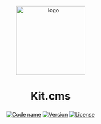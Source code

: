 <p align="center">
  <img src="https://raw.githubusercontent.com/kitteam/cms/develop/docs/img/logo-small.png" width="181" height="auto" alt="logo">
</p>

<h1 align="center">Kit.cms</h1>
<h3 align="center"></h3>

<div align="center">
  <!-- Code name -->
  <a href="https://github.com/kitcms/docs"><img src="https://img.shields.io/badge/code%20name-black%20whale-202020.svg?style=flat-square" alt="Code name"/></a>
  <!-- Version -->
  <a href="https://github.com/kitcms/cms/releases"><img src="https://img.shields.io/badge/version-0.1.0-green.svg?style=flat-square" alt="Version"/></a>
  <!-- License -->
  <a href="https://raw.githubusercontent.com/kitcms/cms/master/LICENSE.md"><img src="https://img.shields.io/badge/license-MIT-blue.svg?style=flat-square" alt="License" /></a>
</div>

<br><br><br><br>
